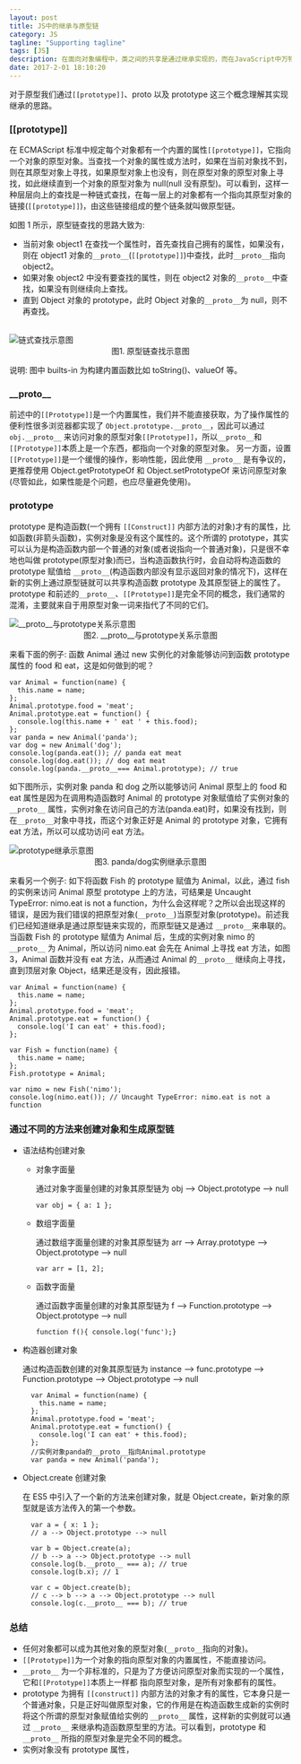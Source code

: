 ```yaml
---
layout: post
title: JS中的继承与原型链
category: JS
tagline: "Supporting tagline"
tags: [JS]
description: 在面向对象编程中，类之间的共享是通过继承实现的，而在JavaScript中万物皆对象，并没有类的概念(ES6中类仅仅是一个语法糖)，对象之间的共享是通过一个叫做原型的东西实现的。
date: 2017-2-01 18:10:20
---
```


对于原型我们通过`[[prototype]]`、proto 以及 prototype 这三个概念理解其实现继承的思路。

### **[[prototype]]**

在 ECMAScript 标准中规定每个对象都有一个内置的属性`[[prototype]]`，它指向一个对象的原型对象。当查找一个对象的属性或方法时，如果在当前对象找不到，则在其原型对象上寻找，如果原型对象上也没有，则在原型对象的原型对象上寻找，如此继续直到一个对象的原型对象为 null(null 没有原型)。可以看到，这样一种层层向上的查找是一种链式查找，在每一层上的对象都有一个指向其原型对象的链接(`[[prototype]]`)，由这些链接组成的整个链条就叫做原型链。

如图 1 所示，原型链查找的思路大致为:

- 当前对象 object1 在查找一个属性时，首先查找自己拥有的属性，如果没有，则在 object1 对象的`__proto__`(`[[prototype]]`)中查找，此时`__proto__`指向 object2。
- 如果对象 object2 中没有要查找的属性，则在 object2 对象的`__proto__`中查找，如果没有则继续向上查找。
- 直到 Object 对象的 prototype，此时 Object 对象的`__proto__`为 null，则不再查找。

<br />
<img style="display:block; margin: auto;" alt="链式查找示意图" src="https://user-gold-cdn.xitu.io/2019/4/9/16a0187cf530d872?w=621&h=108&f=png&s=13041" />
<center>图1. 原型链查找示意图 </center>

说明: 图中 builts-in 为构建内置函数比如 toString()、valueOf 等。

### **\_\_proto\_\_**

前述中的`[[Prototype]]`是一个内置属性，我们并不能直接获取，为了操作属性的便利性很多浏览器都实现了 `Object.prototype.__proto__`，因此可以通过 `obj.__proto__` 来访问对象的原型对象`[[Prototype]]`，所以`__proto__`和`[[Prototype]]`本质上是一个东西，都指向一个对象的原型对象。
另一方面，设置`[[Prototype]]`是一个缓慢的操作，影响性能，因此使用 `__proto__` 是有争议的，更推荐使用 Object.getPrototypeOf 和 Object.setPrototypeOf 来访问原型对象(尽管如此，如果性能是个问题，也应尽量避免使用)。

### **prototype**

prototype 是构造函数(一个拥有 `[[Construct]]` 内部方法的对象)才有的属性，比如函数(非箭头函数)，实例对象是没有这个属性的。这个所谓的 prototype，其实可以认为是构造函数内部一个普通的对象(或者说指向一个普通对象)，只是很不幸地也叫做 prototype(原型对象)而已，当构造函数执行时，会自动将构造函数的 prototype 赋值给 `__proto__`(构造函数内部没有显示返回对象的情况下)，这样在新的实例上通过原型链就可以共享构造函数 prototype 及其原型链上的属性了。prototype 和前述的`__proto__`、`[[Prototype]]`是完全不同的概念，我们通常的混淆，主要就来自于用原型对象一词来指代了不同的它们。

<img style="display:block; margin: auto;" alt="__proto__与prototype关系示意图" src="https://user-gold-cdn.xitu.io/2019/4/9/16a0187cf4759bed?w=367&h=105&f=png&s=7759" />
<center>图2. __proto__与prototype关系示意图 </center>

来看下面的例子:
函数 Animal 通过 new 实例化的对象能够访问到函数 prototype 属性的 food 和 eat，这是如何做到的呢？

```code
var Animal = function(name) {
  this.name = name;
};
Animal.prototype.food = 'meat';
Animal.prototype.eat = function() {
  console.log(this.name + ' eat ' + this.food);
};
var panda = new Animal('panda');
var dog = new Animal('dog');
console.log(panda.eat()); // panda eat meat
console.log(dog.eat()); // dog eat meat
console.log(panda.__proto__=== Animal.prototype); // true
```

如下图所示，实例对象 panda 和 dog 之所以能够访问 Animal 原型上的 food 和 eat 属性是因为在调用构造函数时 Animal 的 prototype 对象赋值给了实例对象的 `__proto__` 属性，实例对象在访问自己的方法(panda.eat)时，如果没有找到，则在`__proto__`对象中寻找，而这个对象正好是 Animal 的 prototype 对象，它拥有 eat 方法，所以可以成功访问 eat 方法。

<img style="display:block; margin: auto;" alt="prototype继承示意图" src="https://user-gold-cdn.xitu.io/2019/4/8/169fcc66d8bdcfaa?w=1402&h=832&f=png&s=106469" />
<center>图3. panda/dog实例继承示意图 </center>

来看另一个例子:
如下将函数 Fish 的 prototype 赋值为 Animal，以此，通过 fish 的实例来访问 Animal 原型 prototype 上的方法，可结果是 Uncaught TypeError: nimo.eat is not a function，为什么会这样呢？之所以会出现这样的错误，是因为我们错误的把原型对象(`__proto__`)当原型对象(prototype)。前述我们已经知道继承是通过原型链来实现的，而原型链又是通过 `__proto__`来串联的。当函数 Fish 的 prototype 赋值为 Animal 后，生成的实例对象 nimo 的 `__proto__` 为 Animal，所以访问 nimo.eat 会先在 Animal 上寻找 eat 方法，如图 3，Animal 函数并没有 eat 方法，从而通过 Animal 的`__proto__` 继续向上寻找，直到顶层对象 Object，结果还是没有，因此报错。

```code
var Animal = function(name) {
  this.name = name;
};
Animal.prototype.food = 'meat';
Animal.prototype.eat = function() {
  console.log('I can eat' + this.food);
};

var Fish = function(name) {
  this.name = name;
};
Fish.prototype = Animal;

var nimo = new Fish('nimo');
console.log(nimo.eat()); // Uncaught TypeError: nimo.eat is not a function
```

### **通过不同的方法来创建对象和生成原型链**

- 语法结构创建对象

  - 对象字面量

    通过对象字面量创建的对象其原型链为 obj --> Object.prototype --> null

    ```
    var obj = { a: 1 };
    ```

  - 数组字面量

    通过数组字面量创建的对象其原型链为 arr --> Array.prototype --> Object.prototype --> null

    ```
    var arr = [1, 2];
    ```

  - 函数字面量

    通过函数字面量创建的对象其原型链为 f --> Function.prototype --> Object.prototype --> null

    ```code
    function f(){ console.log('func');}
    ```

- 构造器创建对象

  通过构造函数创建的对象其原型链为 instance --> func.prototype --> Function.prototype --> Object.prototype --> null

  ```code
    var Animal = function(name) {
      this.name = name;
    };
    Animal.prototype.food = 'meat';
    Animal.prototype.eat = function() {
      console.log('I can eat' + this.food);
    };
    //实例对象panda的__proto__指向Animal.prototype
    var panda = new Animal('panda');
  ```

- Object.create 创建对象

  在 ES5 中引入了一个新的方法来创建对象，就是 Object.create，新对象的原型就是该方法传入的第一个参数。

  ```
    var a = { x: 1 };
    // a --> Object.prototype --> null

    var b = Object.create(a);
    // b --> a --> Object.prototype --> null
    console.log(b.__proto__ === a); // true
    console.log(b.x); // 1

    var c = Object.create(b);
    // c --> b --> a --> Object.prototype --> null
    console.log(c.__proto__ === b); // true
  ```

### **总结**

- 任何对象都可以成为其他对象的原型对象(`__proto__`指向的对象)。
- `[[Prototype]]`为一个对象的指向原型对象的内置属性，不能直接访问。
- `__proto__` 为一个非标准的，只是为了方便访问原型对象而实现的一个属性，它和`[[Prototype]]`本质上一样都
  指向原型对象，是所有对象都有的属性。
- prototype 为拥有 `[[construct]]` 内部方法的对象才有的属性，它本身只是一个普通对象，只是正好叫做原型对象，它的作用是在构造函数生成新的实例时将这个所谓的原型对象赋值给实例的 `__proto__` 属性，这样新的实例就可以通过 `__proto__` 来继承构造函数原型里的方法。可以看到，prototype 和 `__proto__` 所指的原型对象是完全不同的概念。
- 实例对象没有 prototype 属性，
